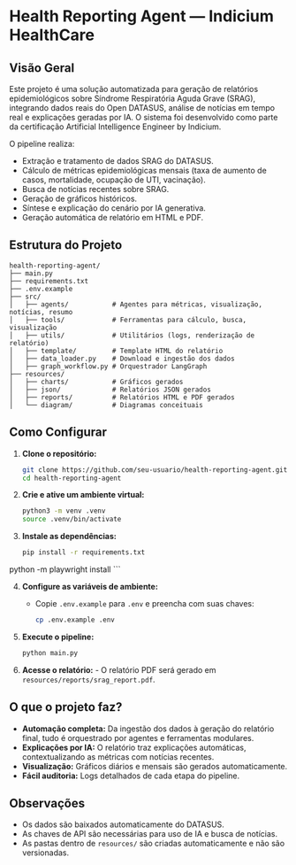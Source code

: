 # Health Reporting Agent — Indicium HealthCare

## Visão Geral

Este projeto é uma solução automatizada para geração de relatórios epidemiológicos sobre Síndrome Respiratória Aguda Grave (SRAG), integrando dados reais do Open DATASUS, análise de notícias em tempo real e explicações geradas por IA. O sistema foi desenvolvido como parte da certificação Artificial Intelligence Engineer by Indicium.

O pipeline realiza:
- Extração e tratamento de dados SRAG do DATASUS.
- Cálculo de métricas epidemiológicas mensais (taxa de aumento de casos, mortalidade, ocupação de UTI, vacinação).
- Busca de notícias recentes sobre SRAG.
- Geração de gráficos históricos.
- Síntese e explicação do cenário por IA generativa.
- Geração automática de relatório em HTML e PDF.

## Estrutura do Projeto

```
health-reporting-agent/
├── main.py
├── requirements.txt
├── .env.example
├── src/
│   ├── agents/           # Agentes para métricas, visualização, notícias, resumo
│   ├── tools/            # Ferramentas para cálculo, busca, visualização
│   ├── utils/            # Utilitários (logs, renderização de relatório)
│   ├── template/         # Template HTML do relatório
│   ├── data_loader.py    # Download e ingestão dos dados
│   ├── graph_workflow.py # Orquestrador LangGraph
├── resources/
│   ├── charts/           # Gráficos gerados
│   ├── json/             # Relatórios JSON gerados
│   ├── reports/          # Relatórios HTML e PDF gerados
│   └── diagram/          # Diagramas conceituais
```

## Como Configurar

1. **Clone o repositório:**
	```bash
	git clone https://github.com/seu-usuario/health-reporting-agent.git
	cd health-reporting-agent
	```

2. **Crie e ative um ambiente virtual:**
	```bash
	python3 -m venv .venv
	source .venv/bin/activate
	```

3. **Instale as dependências:**
	```bash
	pip install -r requirements.txt
  python -m playwright install
	```

4. **Configure as variáveis de ambiente:**
	- Copie `.env.example` para `.env` e preencha com suas chaves:
		```bash
		cp .env.example .env
		```

5. **Execute o pipeline:**
	```bash
	python main.py
	```

6. **Acesse o relatório:**
		- O relatório PDF será gerado em `resources/reports/srag_report.pdf`.

## O que o projeto faz?

- **Automação completa:** Da ingestão dos dados à geração do relatório final, tudo é orquestrado por agentes e ferramentas modulares.
- **Explicações por IA:** O relatório traz explicações automáticas, contextualizando as métricas com notícias recentes.
- **Visualização:** Gráficos diários e mensais são gerados automaticamente.
- **Fácil auditoria:** Logs detalhados de cada etapa do pipeline.

## Observações

- Os dados são baixados automaticamente do DATASUS.
- As chaves de API são necessárias para uso de IA e busca de notícias.
- As pastas dentro de `resources/` são criadas automaticamente e não são versionadas.
